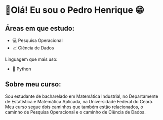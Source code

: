 # 🔰Olá! Eu sou o Pedro Henrique 😁

## Áreas em que estudo:
- 💻 Pesquisa Operacional
- 📈 Ciência de Dados

Linguagem que mais uso:
- 🐍 Python

## Sobre meu curso:
Sou estudante de bacharelado em Matemática Industrial, no Departamente de Estatística e Matemática Aplicada, na Universidade Federal do Ceará. 
Meu curso segue dois caminhos que também estão relacionados, o caminho de Pesquisa Operacional e o caminho de Ciência de Dados.
<!--
## Ferramentas e linguagens
- 🐍 Python
- ☕ Java
>
